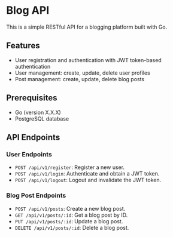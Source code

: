 # Blog API

This is a simple RESTful API for a blogging platform built with Go.

## Features

- User registration and authentication with JWT token-based authentication
- User management: create, update, delete user profiles
- Post management: create, update, delete blog posts

## Prerequisites

- Go (version X.X.X)
- PostgreSQL database

## API Endpoints

### User Endpoints

- `POST /api/v1/register`: Register a new user.
- `POST /api/v1/login`: Authenticate and obtain a JWT token.
- `POST /api/v1/logout`: Logout and invalidate the JWT token.

### Blog Post Endpoints

- `POST /api/v1/posts`: Create a new blog post.
- `GET /api/v1/posts/:id`: Get a blog post by ID.
- `PUT /api/v1/posts/:id`: Update a blog post.
- `DELETE /api/v1/posts/:id`: Delete a blog post.

